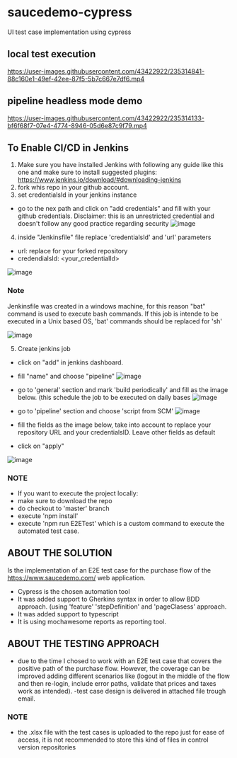 # saucedemo-cypress
UI test case implementation using cypress


## local test execution

https://user-images.githubusercontent.com/43422922/235314841-88c160e1-49ef-42ee-87f5-5b7c667e7df6.mp4

## pipeline headless mode demo

https://user-images.githubusercontent.com/43422922/235314133-bf6f68f7-07e4-4774-8946-05d6e87c9f79.mp4



## To Enable CI/CD in Jenkins

1. Make sure you have installed Jenkins with following any guide like this one and make sure to install suggested plugins: https://www.jenkins.io/download/#downloading-jenkins
2. fork whis repo in your github account.
3. set credentialsId in your jenkins instance
 - go to the nex path and click on "add credentials" and fill with your github credentials. Disclaimer: this is an unrestricted credential and doesn't follow any good practice regarding security
 ![image](https://user-images.githubusercontent.com/43422922/235029270-5346bff5-d9de-4e55-8992-50453b2596bc.png)

 
4. inside "Jenkinsfile" file replace 'credentialsId' and 'url' parameters 
 - url: replace for your forked repository
 - credendialsId: <your_credentialId>

![image](https://user-images.githubusercontent.com/43422922/235028298-bfa8ec3f-f82d-4b2e-8c44-acf294e187db.png)

### Note
Jenkinsfile was created in a windows machine, for this reason "bat" command is used to execute bash commands. If this job is intende to be executed in a Unix based OS, 'bat' commands should be replaced for 'sh' 

![image](https://user-images.githubusercontent.com/43422922/235029743-1a243155-b8e5-4c1a-81c9-ce1b79e8b8a0.png)

5. Create jenkins job
 - click on "add" in jenkins dashboard.
 - fill "name" and choose "pipeline"
 ![image](https://user-images.githubusercontent.com/43422922/235032351-443be23e-3637-4bc0-8739-9245dbc5edb9.png)
 
 - go to 'general' section and mark 'build periodically' and fill as the image below. (this schedule the job to be executed on daily bases
 ![image](https://user-images.githubusercontent.com/43422922/235033425-7fe5cf00-c82a-4356-aaa8-39271ae5d032.png)

- go to 'pipeline' section and choose 'script from SCM'
![image](https://user-images.githubusercontent.com/43422922/235032519-7eb6b119-0bb8-4aab-9091-044a8f3c8609.png)
- fill the fields as the image below, take into account to replace your repository URL and your credentialsID. Leave other fields as default
- click on "apply"

![image](https://user-images.githubusercontent.com/43422922/235032658-59cf4343-e2a4-4884-bca9-8f33bbbdbb35.png)

### NOTE

- If you want to execute the project locally:
- make sure to download the repo 
- do checkout to 'master' branch
- execute 'npm install'
- execute 'npm run E2ETest' which is a custom command to execute the automated test case.

## ABOUT THE SOLUTION

Is the implementation of an E2E test case for the purchase flow of the https://www.saucedemo.com/ web application.
- Cypress is the chosen automation tool
- It was added support to Gherkins syntax in order to allow BDD approach. (using 'feature' 'stepDefinition' and 'pageClasess' approach.
- It was added support to typescript
- It is using mochawesome reports as reporting tool.

## ABOUT THE TESTING APPROACH
- due to the time I chosed to work with an E2E test case that covers the positive path of the purchase flow. However, the coverage can be improved adding different scenarios like (logout in the middle of the flow and then re-login, include error paths, validate that prices and taxes work as intended).
-test case design is delivered in attached file trough email.

### NOTE
- the .xlsx file with the test cases is uploaded to the repo just for ease of access, it is not recommended to store this kind of files in control version repositories

